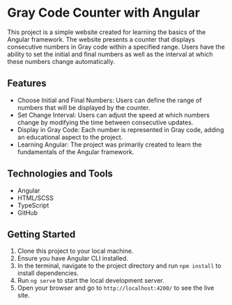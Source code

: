 # Gray Code Counter with Angular

This project is a simple website created for learning the basics of the Angular framework. The website presents a counter that displays consecutive numbers in Gray code within a specified range. Users have the ability to set the initial and final numbers as well as the interval at which these numbers change automatically.

## Features

- Choose Initial and Final Numbers: Users can define the range of numbers that will be displayed by the counter.
- Set Change Interval: Users can adjust the speed at which numbers change by modifying the time between consecutive updates.
- Display in Gray Code: Each number is represented in Gray code, adding an educational aspect to the project.
- Learning Angular: The project was primarily created to learn the fundamentals of the Angular framework.

## Technologies and Tools

- Angular
- HTML/SCSS
- TypeScript
- GitHub

## Getting Started

1. Clone this project to your local machine.
2. Ensure you have Angular CLI installed.
3. In the terminal, navigate to the project directory and run `npm install` to install dependencies.
4. Run `ng serve` to start the local development server.
5. Open your browser and go to `http://localhost:4200/` to see the live site.
